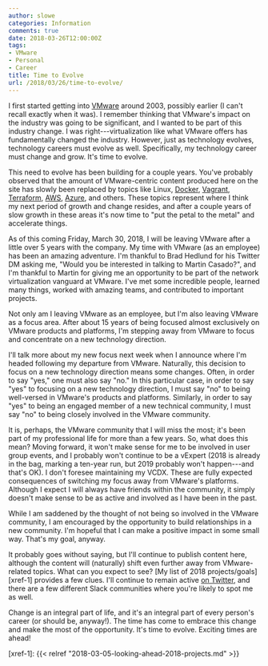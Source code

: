 ```yaml
---
author: slowe
categories: Information
comments: true
date: 2018-03-26T12:00:00Z
tags:
- VMware
- Personal
- Career
title: Time to Evolve
url: /2018/03/26/time-to-evolve/
---
```


I first started getting into [VMware][link-1] around 2003, possibly earlier (I can't recall exactly when it was). I remember thinking that VMware's impact on the industry was going to be significant, and I wanted to be part of this industry change. I was right---virtualization like what VMware offers has fundamentally changed the industry. However, just as technology evolves, technology careers must evolve as well. Specifically, my technology career must change and grow. It's time to evolve.<!--more-->

This need to evolve has been building for a couple years. You've probably observed that the amount of VMware-centric content produced here on the site has slowly been replaced by topics like Linux, [Docker][link-2], [Vagrant][link-3], [Terraform][link-4], [AWS][link-5], [Azure][link-6], and others. These topics represent where I think my next period of growth and change resides, and after a couple years of slow growth in these areas it's now time to "put the petal to the metal" and accelerate things.

As of this coming Friday, March 30, 2018, I will be leaving VMware after a little over 5 years with the company. My time with VMware (as an employee) has been an amazing adventure. I'm thankful to Brad Hedlund for his Twitter DM asking me, "Would you be interested in talking to Martin Casado?", and I'm thankful to Martin for giving me an opportunity to be part of the network virtualization vanguard at VMware. I've met some incredible people, learned many things, worked with amazing teams, and contributed to important projects.

Not only am I leaving VMware as an employee, but I'm also leaving VMware as a focus area. After about 15 years of being focused almost exclusively on VMware products and platforms, I'm stepping away from VMware to focus and concentrate on a new technology direction.

I'll talk more about my new focus next week when I announce where I'm headed following my departure from VMware. Naturally, this decision to focus on a new technology direction means some changes. Often, in order to say "yes," one must also say "no." In this particular case, in order to say "yes" to focusing on a new technology direction, I must say "no" to being well-versed in VMware's products and platforms. Similarly, in order to say "yes" to being an engaged member of a new technical community, I must say "no" to being closely involved in the VMware community.

It is, perhaps, the VMware community that I will miss the most; it's been part of my professional life for more than a few years. So, what does this mean? Moving forward, it won't make sense for me to be involved in user group events, and I probably won't continue to be a vExpert (2018 is already in the bag, marking a ten-year run, but 2019 probably won't happen---and that's OK). I don't foresee maintaining my VCDX. These are fully expected consequences of switching my focus away from VMware's platforms. Although I expect I will always have friends within the community, it simply doesn't make sense to be as active and involved as I have been in the past.

While I am saddened by the thought of not being so involved in the VMware community, I am encouraged by the opportunity to build relationships in a new community. I'm hopeful that I can make a positive impact in some small way. That's my goal, anyway.

It probably goes without saying, but I'll continue to publish content here, although the content will (naturally) shift even further away from VMware-related topics. What can you expect to see? [My list of 2018 projects/goals][xref-1] provides a few clues. I'll continue to remain active [on Twitter][link-7], and there are a few different Slack communities where you're likely to spot me as well.

Change is an integral part of life, and it's an integral part of every person's career (or should be, anyway!). The time has come to embrace this change and make the most of the opportunity. It's time to evolve. Exciting times are ahead!

[link-1]: https://www.vmware.com/
[link-2]: https://www.docker.com/
[link-3]: https://www.vagrantup.com/
[link-4]: https://www.terraform.io/
[link-5]: https://aws.amazon.com/
[link-6]: https://azure.microsoft.com/en-us/
[link-7]: https://twitter.com/scott_lowe
[xref-1]: {{< relref "2018-03-05-looking-ahead-2018-projects.md" >}}
